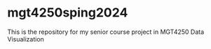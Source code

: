 # mgt4250sping2024
This is the repository for my senior course project in MGT4250 Data Visualization

